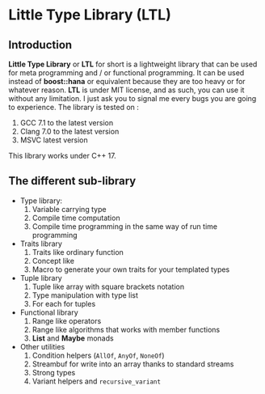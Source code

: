 # Little Type Library (LTL)

## Introduction
**Little Type Library** or **LTL** for short is a lightweight library that can be used for meta programming and / or functional programming. It can be used instead of **boost::hana** or equivalent because they are too heavy or for whatever reason.
**LTL** is under MIT license, and as such, you can use it without any limitation. I just ask you to signal me every bugs you are going to experience.
The library is tested on :
1. GCC 7.1 to the latest version
2. Clang 7.0 to the latest version
3. MSVC latest version

This library works under C++ 17.
## The different sub-library
+ Type library:  
  1. Variable carrying type
  2. Compile time computation
  3. Compile time programming in the same way of run time programming
+ Traits library
  1. Traits like ordinary function
  2. Concept like
  3. Macro to generate your own traits for your templated types
+ Tuple library
  1. Tuple like array with square brackets notation
  2. Type manipulation with type list
  3. For each for tuples
+ Functional library
  1. Range like operators
  2. Range like algorithms that works with member functions
  3. **List** and **Maybe** monads
+ Other utilities
  1. Condition helpers (`AllOf`, `AnyOf`, `NoneOf`)
  2. Streambuf for write into an array thanks to standard streams
  3. Strong types
  4. Variant helpers and `recursive_variant`